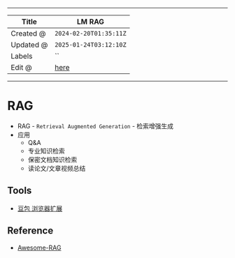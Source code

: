 -----

| Title     | LM RAG                                                |
| --------- | ----------------------------------------------------- |
| Created @ | `2024-02-20T01:35:11Z`                                |
| Updated @ | `2025-01-24T03:12:10Z`                                |
| Labels    | \`\`                                                  |
| Edit @    | [here](https://github.com/junxnone/aiwiki/issues/461) |

-----

# RAG

  - RAG - `Retrieval Augmented Generation` - 检索增强生成
  - 应用
      - Q\&A
      - 专业知识检索
      - 保密文档知识检索
      - 读论文/文章视频总结

## Tools

  - [豆包
    浏览器扩展](https://chrome.google.com/webstore/detail/dbjibobgilijgolhjdcbdebjhejelffo)

## Reference

  - [Awesome-RAG](https://github.com/lucifertrj/Awesome-RAG)
